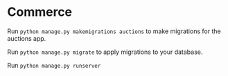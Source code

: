 # Commerce

Run `python manage.py makemigrations auctions` to make migrations for the auctions app.

Run `python manage.py migrate` to apply migrations to your database.

Run `python manage.py runserver`
